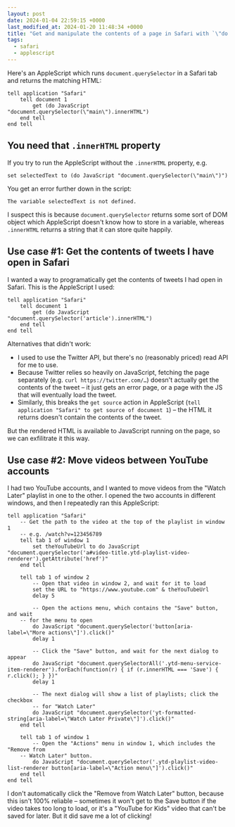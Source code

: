 ```yaml
---
layout: post
date: 2024-01-04 22:59:15 +0000
last_modified_at: 2024-01-20 11:48:34 +0000
title: "Get and manipulate the contents of a page in Safari with `\"do JavaScript\"`"
tags:
  - safari
  - applescript
---
```

Here's an AppleScript which runs `document.querySelector` in a Safari tab and returns the matching HTML:

```applescript
tell application "Safari"
    tell document 1
        get (do JavaScript "document.querySelector(\"main\").innerHTML")
    end tell
end tell
```

## You need that `.innerHTML` property

If you try to run the AppleScript without the `.innerHTML` property, e.g.

```applescript
set selectedText to (do JavaScript "document.querySelector(\"main\")")
```

You get an error further down in the script:

```
The variable selectedText is not defined.
```

I suspect this is because `document.querySelector` returns some sort of DOM object which AppleScript doesn't know how to store in a variable, whereas `.innerHTML` returns a string that it can store quite happily.

## Use case #1: Get the contents of tweets I have open in Safari

I wanted a way to programatically get the contents of tweets I had open in Safari.
This is the AppleScript I used:

```applescript
tell application "Safari"
    tell document 1
        get (do JavaScript "document.querySelector('article').innerHTML")
    end tell
end tell
```

Alternatives that didn't work:

*   I used to use the Twitter API, but there's no (reasonably priced) read API for me to use.
*   Because Twitter relies so heavily on JavaScript, fetching the page separately (e.g. `curl https://twitter.com/…`) doesn't actually get the contents of the tweet – it just gets an error page, or a page with the JS that will eventually load the tweet.
*   Similarly, this breaks the `get source` action in AppleScript (`tell application "Safari" to get source of document 1`) – the HTML it returns doesn't contain the contents of the tweet.

But the rendered HTML is available to JavaScript running on the page, so we can exfilitrate it this way.

## Use case #2: Move videos between YouTube accounts

I had two YouTube accounts, and I wanted to move videos from the "Watch Later" playlist in one to the other.
I opened the two accounts in different windows, and then I repeatedly ran this AppleScript:

```applescript
tell application "Safari"
    -- Get the path to the video at the top of the playlist in window 1
    -- e.g. /watch?v=123456789
    tell tab 1 of window 1
        set theYouTubeUrl to do JavaScript "document.querySelector('a#video-title.ytd-playlist-video-renderer').getAttribute('href')"
    end tell

    tell tab 1 of window 2
        -- Open that video in window 2, and wait for it to load
        set the URL to "https://www.youtube.com" & theYouTubeUrl
        delay 5

        -- Open the actions menu, which contains the "Save" button, and wait
    -- for the menu to open
        do JavaScript "document.querySelector('button[aria-label=\"More actions\"]').click()"
        delay 1

        -- Click the "Save" button, and wait for the next dialog to appear
        do JavaScript "document.querySelectorAll('.ytd-menu-service-item-renderer').forEach(function(r) { if (r.innerHTML === 'Save') { r.click(); } })"
        delay 1

        -- The next dialog will show a list of playlists; click the checkbox
        -- for "Watch Later"
        do JavaScript "document.querySelector('yt-formatted-string[aria-label=\"Watch Later Private\"]').click()"
    end tell

    tell tab 1 of window 1
        -- Open the "Actions" menu in window 1, which includes the "Remove from
    -- Watch Later" button.
        do JavaScript "document.querySelector('.ytd-playlist-video-list-renderer button[aria-label=\"Action menu\"]').click()"
    end tell
end tell
```

I don't automatically click the "Remove from Watch Later" button, because this isn't 100% reliable – sometimes it won't get to the Save button if the video takes too long to load, or it's a "YouTube for Kids" video that can't be saved for later.
But it did save me a lot of clicking!
